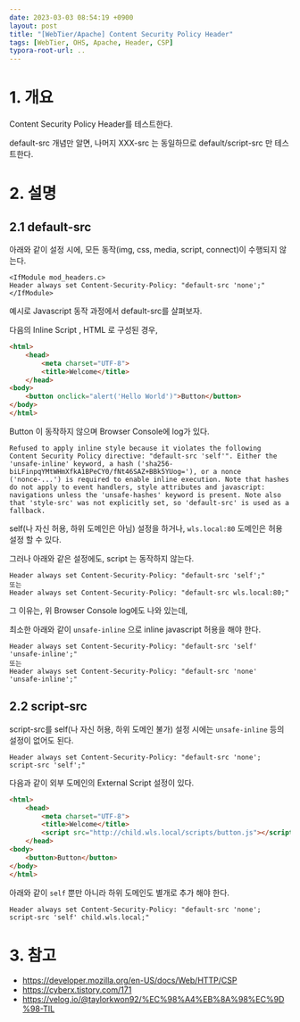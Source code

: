 ```yaml
---
date: 2023-03-03 08:54:19 +0900
layout: post
title: "[WebTier/Apache] Content Security Policy Header"
tags: [WebTier, OHS, Apache, Header, CSP]
typora-root-url: ..
---
```


# 1. 개요

Content Security Policy Header를 테스트한다.

default-src 개념만 알면, 나머지 XXX-src 는 동일하므로 default/script-src 만 테스트한다.



# 2. 설명

## 2.1 default-src

아래와 같이 설정 시에, 모든 동작(img, css, media, script, connect)이 수행되지 않는다.

```
<IfModule mod_headers.c>
Header always set Content-Security-Policy: "default-src 'none';"
</IfModule>
```



예시로 Javascript 동작 과정에서 default-src를 살펴보자.

다음의 Inline Script , HTML 로 구성된 경우,

```html
<html>
	<head>
		<meta charset="UTF-8">
		<title>Welcome</title>
	</head>
<body>
	<button onclick="alert('Hello World')">Button</button>
</body>
</html>
```



Button 이 동작하지 않으며 Browser Console에 log가 있다.

```
Refused to apply inline style because it violates the following Content Security Policy directive: "default-src 'self'". Either the 'unsafe-inline' keyword, a hash ('sha256-biLFinpqYMtWHmXfkA1BPeCY0/fNt46SAZ+BBk5YUog='), or a nonce ('nonce-...') is required to enable inline execution. Note that hashes do not apply to event handlers, style attributes and javascript: navigations unless the 'unsafe-hashes' keyword is present. Note also that 'style-src' was not explicitly set, so 'default-src' is used as a fallback.
```





self(나 자신 허용, 하위 도메인은 아님) 설정을 하거나, `wls.local:80` 도메인은 허용 설정 할 수 있다.

그러나 아래와 같은 설정에도, script 는 동작하지 않는다.

```
Header always set Content-Security-Policy: "default-src 'self';"
또는
Header always set Content-Security-Policy: "default-src wls.local:80;"
```



그 이유는, 위 Browser Console log에도 나와 있는데,

최소한 아래와 같이 `unsafe-inline` 으로 inline javascript 허용을 해야 한다.

```
Header always set Content-Security-Policy: "default-src 'self' 'unsafe-inline';"
또는
Header always set Content-Security-Policy: "default-src 'none' 'unsafe-inline';"
```



## 2.2 script-src

script-src를 self(나 자신 허용, 하위 도메인 불가) 설정 시에는 `unsafe-inline` 등의 설정이 없어도 된다.

```
Header always set Content-Security-Policy: "default-src 'none'; script-src 'self';"
```



다음과 같이 외부 도메인의 External Script 설정이 있다.

```html
<html>
    <head>
        <meta charset="UTF-8">
        <title>Welcome</title>
        <script src="http://child.wls.local/scripts/button.js"></script>
    </head>
<body>
    <button>Button</button>
</body>
</html>
```



아래와 같이 `self` 뿐만 아니라 하위 도메인도 별개로 추가 해야 한다.

```
Header always set Content-Security-Policy: "default-src 'none'; script-src 'self' child.wls.local;"
```



# 3. 참고

- https://developer.mozilla.org/en-US/docs/Web/HTTP/CSP
- https://cyberx.tistory.com/171
- https://velog.io/@taylorkwon92/%EC%98%A4%EB%8A%98%EC%9D%98-TIL
